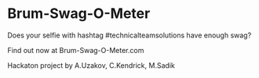 # Brum-Swag-O-Meter

Does your selfie with hashtag #technicalteamsolutions have enough swag?

Find out now at Brum-Swag-O-Meter.com

Hackaton project by A.Uzakov, C.Kendrick, M.Sadik
